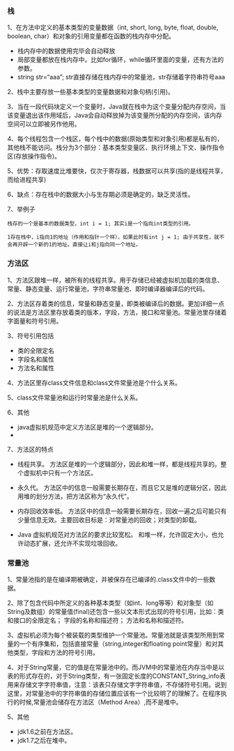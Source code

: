 


### 栈

1、在方法中定义的基本类型的变量数据（int, short, long, byte, float, double, boolean, char）和对象的引用变量都在函数的栈内存中分配。
- 栈内存中的数据使用完毕会自动释放
- 局部变量都放在栈内存中。比如for循环，while循环里面的变量，还有方法的参数。
- string str=“aaa”; str直接存储在栈内存中的常量池，str存储着字符串符号aaa

2、栈中主要存放一些基本类型的变量数据和对象句柄(引用)。

3、当在一段代码块定义一个变量时，Java就在栈中为这个变量分配内存空间，当该变量退出该作用域后，Java会自动释放掉为该变量所分配的内存空间，该内存空间可以立即被另作他用。

4、每个线程包含一个栈区，每个栈中的数据(原始类型和对象引用)都是私有的，其他栈不能访问。栈分为3个部分：基本类型变量区、执行环境上下文、操作指令区(存放操作指令)。

5、优势：存取速度比堆要快，仅次于寄存器，栈数据可以共享(指的是线程共享，而给进程共享)

6、缺点：存在栈中的数据大小与生存期必须是确定的，缺乏灵活性。

7、举例子
```text
栈存的一个是基本的数据类型，int i = 1; 其实i是一个指向int类型的引用。

1存在栈中，i指向1的地址（作用和指针一个样），如果此时有int j = 1; 由于共享性，就不会再开辟一个新的1的地址。直接让i和j指向同一个地址。
```

### 方法区

1、方法区跟堆一样，被所有的线程共享。用于存储已经被虚拟机加载的类信息、常量、静态变量、运行常量池，字符串常量池、即时编译器编译后的代码。

2、方法区存着类的信息，常量和静态变量，即类被编译后的数据。更加详细一点的说法是方法区里存放着类的版本，字段，方法，接口和常量池。常量池里存储着字面量和符号引用。

3、符号引用包括
- 类的全限定名
- 字段名和属性
- 方法名和属性

4、方法区里存class文件信息和class文件常量池是个什么关系。

5、class文件常量池和运行时常量池是什么关系。

6、其他
- java虚拟机规范中定义方法区是堆的一个逻辑部分。
- 

7、方法区的特点

- 线程共享。 方法区是堆的一个逻辑部分，因此和堆一样，都是线程共享的。整个虚拟机中只有一个方法区。

- 永久代。 方法区中的信息一般需要长期存在，而且它又是堆的逻辑分区，因此用堆的划分方法，把方法区称为“永久代”。

- 内存回收效率低。 方法区中的信息一般需要长期存在，回收一遍之后可能只有少量信息无效。主要回收目标是：对常量池的回收；对类型的卸载。

- Java 虚拟机规范对方法区的要求比较宽松。 和堆一样，允许固定大小，也允许动态扩展，还允许不实现垃圾回收。



### 常量池

1、常量池指的是在编译期被确定，并被保存在已编译的.class文件中的一些数据。

2、除了包含代码中所定义的各种基本类型（如int、long等等）和对象型（如String及数组）的常量值(final)还包含一些以文本形式出现的符号引用，比如：类和接口的全限定名； 字段的名称和描述符； 方法和名称和描述符。

3、虚拟机必须为每个被装载的类型维护一个常量池。常量池就是该类型所用到常量的一个有序集和，包括直接常量（string,integer和floating point常量）和对其他类型，字段和方法的符号引用。

4、对于String常量，它的值是在常量池中的。而JVM中的常量池在内存当中是以表的形式存在的，对于String类型，有一张固定长度的CONSTANT_String_info表用来存储文字字符串值，注意：该表只存储文字字符串值，不存储符号引用。说到这里，对常量池中的字符串值的存储位置应该有一个比较明了的理解了。在程序执行的时候,常量池会储存在方法区（Method Area）,而不是堆中。

5、其他
- jdk1.6之前在方法区。
- jdk1.7之后在堆中。
